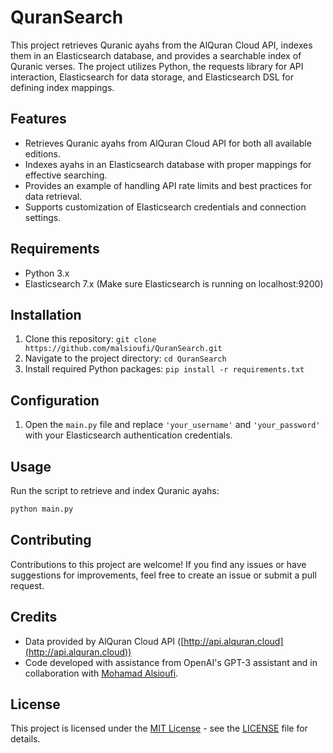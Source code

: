 # QuranSearch

This project retrieves Quranic ayahs from the AlQuran Cloud API, indexes them in an Elasticsearch database, and provides a searchable index of Quranic verses. The project utilizes Python, the requests library for API interaction, Elasticsearch for data storage, and Elasticsearch DSL for defining index mappings.

## Features

- Retrieves Quranic ayahs from AlQuran Cloud API for both all available editions.
- Indexes ayahs in an Elasticsearch database with proper mappings for effective searching.
- Provides an example of handling API rate limits and best practices for data retrieval.
- Supports customization of Elasticsearch credentials and connection settings.

## Requirements

- Python 3.x
- Elasticsearch 7.x (Make sure Elasticsearch is running on localhost:9200)

## Installation

1. Clone this repository: `git clone https://github.com/malsioufi/QuranSearch.git`
2. Navigate to the project directory: `cd QuranSearch`
3. Install required Python packages: `pip install -r requirements.txt`

## Configuration

1. Open the `main.py` file and replace `'your_username'` and `'your_password'` with your Elasticsearch authentication credentials.

## Usage

Run the script to retrieve and index Quranic ayahs:

```bash
python main.py
```

## Contributing
Contributions to this project are welcome! If you find any issues or have suggestions for improvements, feel free to create an issue or submit a pull request.

## Credits
- Data provided by AlQuran Cloud API ([http://api.alquran.cloud](http://api.alquran.cloud))
- Code developed with assistance from OpenAI's GPT-3 assistant and in collaboration with [Mohamad Alsioufi](https://github.com/malsioufi).

## License

This project is licensed under the [MIT License](LICENSE) - see the [LICENSE](LICENSE) file for details.

